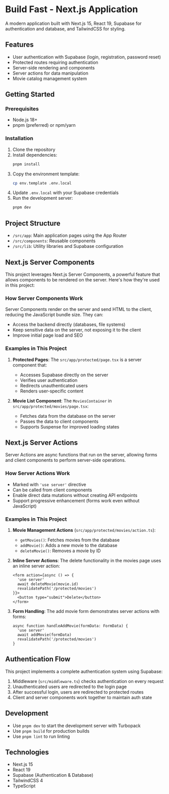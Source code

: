 # Build Fast - Next.js Application

A modern application built with Next.js 15, React 19, Supabase for authentication and database, and TailwindCSS for styling.

## Features

- User authentication with Supabase (login, registration, password reset)
- Protected routes requiring authentication
- Server-side rendering and components
- Server actions for data manipulation
- Movie catalog management system

## Getting Started

### Prerequisites

- Node.js 18+
- pnpm (preferred) or npm/yarn

### Installation

1. Clone the repository
2. Install dependencies:
   ```bash
   pnpm install
   ```
3. Copy the environment template:
   ```bash
   cp env.template .env.local
   ```
4. Update `.env.local` with your Supabase credentials
5. Run the development server:
   ```bash
   pnpm dev
   ```

## Project Structure

- `/src/app`: Main application pages using the App Router
- `/src/components`: Reusable components
- `/src/lib`: Utility libraries and Supabase configuration

## Next.js Server Components

This project leverages Next.js Server Components, a powerful feature that allows components to be rendered on the server. Here's how they're used in this project:

### How Server Components Work

Server Components render on the server and send HTML to the client, reducing the JavaScript bundle size. They can:

- Access the backend directly (databases, file systems)
- Keep sensitive data on the server, not exposing it to the client
- Improve initial page load and SEO

### Examples in This Project

1. **Protected Pages**: The `src/app/protected/page.tsx` is a server component that:
   - Accesses Supabase directly on the server
   - Verifies user authentication
   - Redirects unauthenticated users
   - Renders user-specific content

2. **Movie List Component**: The `MoviesContainer` in `src/app/protected/movies/page.tsx`:
   - Fetches data from the database on the server
   - Passes the data to client components
   - Supports Suspense for improved loading states

## Next.js Server Actions

Server Actions are async functions that run on the server, allowing forms and client components to perform server-side operations.

### How Server Actions Work

- Marked with `'use server'` directive
- Can be called from client components
- Enable direct data mutations without creating API endpoints
- Support progressive enhancement (forms work even without JavaScript)

### Examples in This Project

1. **Movie Management Actions** (`src/app/protected/movies/action.ts`):
   - `getMovies()`: Fetches movies from the database
   - `addMovie()`: Adds a new movie to the database
   - `deleteMovie()`: Removes a movie by ID

2. **Inline Server Actions**:
   The delete functionality in the movies page uses an inline server action:
   ```tsx
   <form action={async () => {
     'use server'
     await deleteMovie(movie.id)
     revalidatePath('/protected/movies')
   }}>
     <button type="submit">Delete</button>
   </form>
   ```

3. **Form Handling**:
   The add movie form demonstrates server actions with forms:
   ```tsx
   async function handleAddMovie(formData: FormData) {
     'use server'
     await addMovie(formData)
     revalidatePath('/protected/movies')
   }
   ```

## Authentication Flow

This project implements a complete authentication system using Supabase:

1. Middleware (`src/middleware.ts`) checks authentication on every request
2. Unauthenticated users are redirected to the login page
3. After successful login, users are redirected to protected routes
4. Client and server components work together to maintain auth state

## Development

- Use `pnpm dev` to start the development server with Turbopack
- Use `pnpm build` for production builds
- Use `pnpm lint` to run linting

## Technologies

- Next.js 15
- React 19
- Supabase (Authentication & Database)
- TailwindCSS 4
- TypeScript
